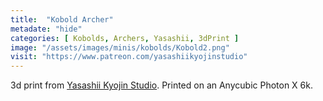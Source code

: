 ```yaml
---
title:  "Kobold Archer"
metadate: "hide"
categories: [ Kobolds, Archers, Yasashii, 3dPrint ]
image: "/assets/images/minis/kobolds/Kobold2.png"
visit: "https://www.patreon.com/yasashiikyojinstudio"
---
```

3d print from [Yasashii Kyojin Studio](https://www.patreon.com/yasashiikyojinstudio). 
Printed on an Anycubic Photon X 6k.